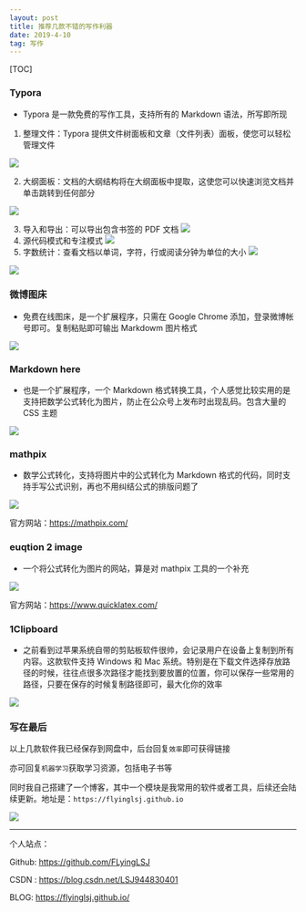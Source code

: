 ```yaml
---
layout: post
title: 推荐几款不错的写作利器
date: 2019-4-10
tag: 写作
---
```


[TOC]

### Typora

- Typora 是一款免费的写作工具，支持所有的 Markdown 语法，所写即所现

1. 整理文件：Typora 提供文件树面板和文章（文件列表）面板，使您可以轻松管理文件

![](https://ws1.sinaimg.cn/large/acbcfa39gy1g1yj9yol27j20go05mgml.jpg)

2.  大纲面板：文档的大纲结构将在大纲面板中提取，这使您可以快速浏览文档并单击跳转到任何部分

![](https://ws1.sinaimg.cn/large/acbcfa39gy1g1ykwdajbtg20hs05w4qp.gif)



3. 导入和导出：可以导出包含书签的 PDF 文档
![](https://ws1.sinaimg.cn/large/acbcfa39gy1g1yjdmq8tgj20go05kjrk.jpg)
4. 源代码模式和专注模式
![](https://ws1.sinaimg.cn/large/acbcfa39gy1g1yjekr3xcj21580dqjtc.jpg)
5. 字数统计：查看文档以单词，字符，行或阅读分钟为单位的大小
![](https://ws1.sinaimg.cn/large/acbcfa39gy1g1yjfmi676j20nm08cdhc.jpg)

![](https://ws1.sinaimg.cn/large/acbcfa39gy1g1ykynqrwog20hs0fq1iz.gif)




### 微博图床

- 免费在线图床，是一个扩展程序，只需在 Google Chrome 添加，登录微博帐号即可。复制粘贴即可输出 Markdowm 图片格式

![](https://ws1.sinaimg.cn/large/acbcfa39gy1g1yjie37x4j20m80faabk.jpg)

### Markdown here

- 也是一个扩展程序，一个 Markdown 格式转换工具，个人感觉比较实用的是支持把数学公式转化为图片，防止在公众号上发布时出现乱码。包含大量的 CSS 主题

![](https://ws1.sinaimg.cn/large/acbcfa39gy1g1yjn0y3qej211j0ijjtv.jpg)

### mathpix

- 数学公式转化，支持将图片中的公式转化为 Markdown 格式的代码，同时支持手写公式识别，再也不用纠结公式的排版问题了

![](https://ws1.sinaimg.cn/large/acbcfa39gy1g1yjojctpyj20nc0b3t9t.jpg)

官方网站：https://mathpix.com/

### euqtion 2 image

- 一个将公式转化为图片的网站，算是对 mathpix 工具的一个补充

![](https://ws1.sinaimg.cn/large/acbcfa39ly1g1yjsdy20zj20ev0fsdgf.jpg)

官方网站：https://www.quicklatex.com/

### 1Clipboard 

- 之前看到过苹果系统自带的剪贴板软件很帅，会记录用户在设备上复制到所有内容。这款软件支持 Windows 和 Mac 系统。特别是在下载文件选择存放路径的时候，往往点很多次路径才能找到要放置的位置，你可以保存一些常用的路径，只要在保存的时候复制路径即可，最大化你的效率

![](https://ws1.sinaimg.cn/large/acbcfa39ly1g1yk6m7hfrj20ah0f0my1.jpg)

### 写在最后

以上几款软件我已经保存到网盘中，后台回复`效率`即可获得链接

亦可回复`机器学习`获取学习资源，包括电子书等

同时我自己搭建了一个博客，其中一个模块是我常用的软件或者工具，后续还会陆续更新。地址是：`https://flyinglsj.github.io`

![](https://ws1.sinaimg.cn/large/acbcfa39ly1g1ykjygmttj20mf0i8jvh.jpg)

---

个人站点：

Github: https://github.com/FLyingLSJ

CSDN :  https://blog.csdn.net/LSJ944830401

BLOG:   https://flyinglsj.github.io/